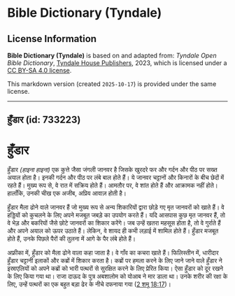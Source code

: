 # Bible Dictionary (Tyndale)

## License Information

**Bible Dictionary (Tyndale)** is based on and adapted from: _Tyndale Open Bible Dictionary_, [Tyndale House Publishers](https://tyndaleopenresources.com/), 2023, which is licensed under a [CC BY-SA 4.0 license](https://creativecommons.org/licenses/by-sa/4.0/legalcode.en).

This markdown version (created `2025-10-17`) is provided under the same license.



--------------------------------

## हुँडार (id: 733223)

हुँडार
======

हुँडार *(हाइना हाइना)* एक कुत्ते जैसा जंगली जानवर है जिसके खुरदरे फर और गर्दन और पीठ पर सख्त अयाल होता है। इनकी गर्दन और पीठ पर लंबे बाल होते हैं। ये जानवर चट्टानों और किनारों के बीच छेदों में रहते हैं। मुख्य रूप से, वे रात में सक्रिय होते हैं। आमतौर पर, वे शांत होते हैं और आक्रामक नहीं होते। हालाँकि, उनकी चीख एक अजीब, अप्रिय आवाज़ होती है।

हुँडार मैला ढोने वाले जानवर हैं जो मुख्य रूप से अन्य शिकारियों द्वारा छोड़े गए मृत जानवरों को खाते हैं। वे हड्डियों को कुचलने के लिए अपने मजबूत जबड़े का उपयोग करते हैं। यदि आसपास कुछ मृत जानवर हैं, तो वे भेड़ और बकरियों जैसे छोटे जानवरों का शिकार करेंगे। जब उन्हें खतरा महसूस होता है, तो वे गुर्राते हैं और अपने अयाल को ऊपर उठाते हैं। लेकिन, वे शायद ही कभी लड़ाई में शामिल होते हैं। हुँडार मजबूत होते हैं, उनके पिछले पैरों की तुलना में आगे के पैर लंबे होते हैं।

अफ्रीका में, हुँडार को मैला ढोने वाला कहा जाता है। वे गाँव का कचरा खाते हैं। फिलिस्तीन में, धारीदार हुँडार चट्टानी इलाकों और कब्रों में शिकार करता है। कब्रों पर हमला करने के लिए जाने जाने वाले हुँडार ने इस्राएलियों को अपने कब्रों को भारी पत्थरों से सुरक्षित करने के लिए प्रेरित किया। ऐसा हुँडार को दूर रखने के लिए किया गया था। राजा दाऊद के पुत्र अबशालोम को योआब ने मार डाला था। उनके शरीर की रक्षा के लिए, उन्हें पत्थरों का एक बहुत बड़ा ढेर के नीचे दफनाया गया ([2 शमू 18:17](https://ref.ly/2Sam18:17))।



